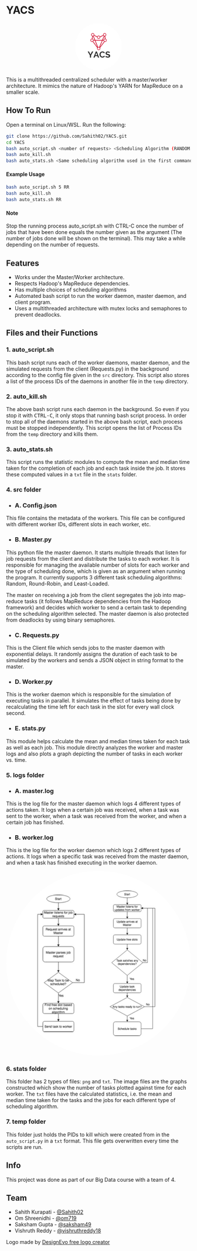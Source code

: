 # YACS

<p align="center"><kbd><img src="./images/logo.jpg" width="128px" style="border-radius: 500px;"></kbd><p>


This is a multithreaded centralized scheduler with a master/worker architecture. It mimics the nature of Hadoop's YARN for MapReduce on a smaller scale. 

## How To Run

Open a terminal on Linux/WSL. Run the following:

```bash
git clone https://github.com/Sahith02/YACS.git
cd YACS
bash auto_script.sh <number of requests> <Scheduling Algorithm (RANDOM / RR / LL)>
bash auto_kill.sh
bash auto_stats.sh <Same scheduling algorithm used in the first command>
```

#### Example Usage

```bash
bash auto_script.sh 5 RR
bash auto_kill.sh
bash auto_stats.sh RR
```

#### Note
Stop the running process auto_script.sh with CTRL-C  once the number of jobs that have been done equals the number given as the argument (The number of jobs done will be shown on the terminal). This may take a while depending on the number of requests.

## Features

- Works under the Master/Worker architecture.
- Respects Hadoop's MapReduce dependencies.
- Has multiple choices of scheduling algorithms
- Automated bash script to run the worker daemon, master daemon, and client program.
- Uses a multithreaded architecture with mutex locks and semaphores to prevent deadlocks.

## Files and their Functions

### 1. auto_script.sh
This bash script runs each of the worker daemons, master daemon, and the simulated requests from the client (Requests.py) in the background according to the config file given in the `src` directory. This script also stores a list of the process IDs of the daemons in another file in the `temp` directory.

### 2. auto_kill.sh
The above bash script runs each daemon in the background. So even if you stop it with <kbd>CTRL-C</kbd>, it only stops that running bash script process. In order to stop all of the daemons started in the above bash script, each process must be stopped independently. This script opens the list of Process IDs from the `temp` directory and kills them.

### 3. auto_stats.sh
This script runs the statistic modules to compute the mean and median time taken for the completion of each job and each task inside the job. It stores these computed values in a `txt` file in the `stats` folder.

### 4. src folder
- ### A. Config.json
This file contains the metadata of the workers. This file can be configured with different worker IDs, different slots in each worker, etc.

- ### B. Master.py
This python file the master daemon. It starts multiple threads that listen for job requests from the client and distribute the tasks to each worker. It is responsible for managing the available number of slots for each worker and the type of scheduling done, which is given as an argument when running the program. It currently supports 3 different task scheduling algorithms: Random, Round-Robin, and Least-Loaded.

The master on receiving a job from the client segregates the job into map-reduce tasks (it follows MapReduce dependencies from the Hadoop framework) and decides which worker to send a certain task to depending on the scheduling algorithm selected. The master daemon is also protected from deadlocks by using binary semaphores.

- ### C. Requests.py
This is the Client file which sends jobs to the master daemon with exponential delays. It randomly assigns the duration of each task to be simulated by the workers and sends a JSON object in string format to the master.

- ### D. Worker.py
This is the worker daemon which is responsible for the simulation of executing tasks in parallel. It simulates the effect of tasks being done by recalculating the time left for each task in the slot for every wall clock second.

- ### E. stats.py
This module helps calculate the mean and median times taken for each task as well as each job. This module directly analyzes the worker and master logs and also plots a graph depicting the number of tasks in each worker vs. time.

### 5. logs folder
- ### A. master.log
This is the log file for the master daemon which logs 4 different types of actions taken. It logs when a certain job was received, when a task was sent to the worker, when a task was received from the worker, and when a certain job has finished.

- ### B. worker.log
This is the log file for the worker daemon which logs 2 different types of actions. It logs when a specific task was received from the master daemon, and when a task has finished executing in the worker daemon.

<p align="center"><kbd><img src="./images/master.jpg" width="512px" style="border-radius: 500px;"></kbd><p>

### 6. stats folder
This folder has 2 types of files: `png` and `txt`. The image files are the graphs constructed which show the number of tasks plotted against time for each worker. The `txt` files have the calculated statistics, i.e. the mean and median time taken for the tasks and the jobs for each different type of scheduling algorithm.

### 7. temp folder
This folder just holds the PIDs to kill which were created from in the `auto_script.py` in a `txt` format. This file gets overwritten every time the scripts are run.


## Info
This project was done as part of our Big Data course with a team of 4.

## Team
- Sahith Kurapati - [@Sahith02]( https://github.com/Sahith02 )
- Om Shreenidhi - [@om719]( https://github.com/om719 )
- Saksham Gupta - [@saksham49]( https://github.com/saksham49 )
- Vishruth Reddy - [@vishruthreddy18]( https://github.com/vishruthreddy18 )


<div>Logo made by <a href="https://www.designevo.com/logo-maker/" title="Free Online Logo Maker">DesignEvo free logo creator</a></div>
